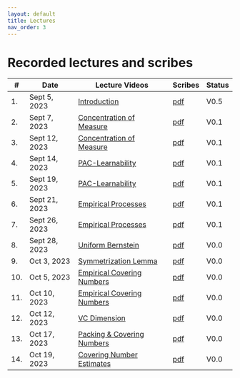 ```yaml
---
layout: default
title: Lectures
nav_order: 3
---
```


# Recorded lectures and scribes
<!-- We will post the recorded lectures [here](https://www.youtube.com/playlist?list=PLQCZ7_TRKVIx6_UVxwUBFca3cDnl9DrNW). -->

| #  | Date        | Lecture Videos | Scribes | Status |
|----|-------------|----------------|---------|--------|
| 1. | Sept 5, 2023| [Introduction](https://www.youtube.com/watch?v=arbGdCqn2Io) |[pdf](/documents/scribes/fall_2024/lec01.pdf) | V0.5 |
| 2. | Sept 7, 2023| [Concentration of Measure](https://www.youtube.com/watch?v=TBnSm-vYTPs)|[pdf](/documents/scribes/fall_2024/lec02.pdf) | V0.1 |
| 3. | Sept 12, 2023| [Concentration of Measure](https://www.youtube.com/watch?v=S0aY_0SY-WA)|[pdf](/documents/scribes/fall_2024/lec03.pdf) | V0.1 |
| 4. | Sept 14, 2023| [PAC-Learnability](https://www.youtube.com/watch?v=GzkrMYkHxaA&t=2236s)|[pdf](/documents/scribes/fall_2024/lec04.pdf) | V0.1 |
| 5. | Sept 19, 2023| [PAC-Learnability](https://www.youtube.com/watch?v=c9rN8eBjS3k)|[pdf](/documents/scribes/fall_2024/lec05.pdf) | V0.1 |
| 6. | Sept 21, 2023| [Empirical Processes](https://www.youtube.com/watch?v=2hfHwMX__2k)|[pdf](/documents/scribes/fall_2024/lec06.pdf) | V0.1 |
| 7. | Sept 26, 2023| [Empirical Processes](https://youtu.be/TNPwFhxjHXM)|[pdf](/documents/scribes/fall_2024/lec07.pdf) | V0.1 |
| 8. | Sept 28, 2023| [Uniform Bernstein](https://youtu.be/z1oW05KzshM)|[pdf](/documents/scribes/fall_2024/lec08.pdf) | V0.0 |
| 9. | Oct 3, 2023| [Symmetrization Lemma](https://youtu.be/G5BBy9r2vF4)|[pdf](/documents/scribes/fall_2024/lec09.pdf) | V0.0 |
| 10. | Oct 5, 2023| [Empirical Covering Numbers](https://youtu.be/wWv4OVYhV5U)|[pdf](/documents/scribes/fall_2024/lec10.pdf) | V0.0 |
| 11. | Oct 10, 2023| [Empirical Covering Numbers](https://youtu.be/x9Dz7GwrE9g)|[pdf](/documents/scribes/fall_2024/lec11.pdf) | V0.0 |
| 12. | Oct 12, 2023| [VC Dimension](https://youtu.be/ZEAsFMYaKYI)|[pdf](/documents/scribes/fall_2024/lec12.pdf) | V0.0 |
| 13. | Oct 17, 2023| [Packing & Covering Numbers](https://youtu.be/T86QA3JiQlg)|[pdf](/documents/scribes/fall_2024/lec13.pdf) | V0.0 |
| 14. | Oct 19, 2023| [Covering Number Estimates](https://youtu.be/8lrO6HAyhB4)|[pdf](/documents/scribes/fall_2024/lec14.pdf) | V0.0 |

